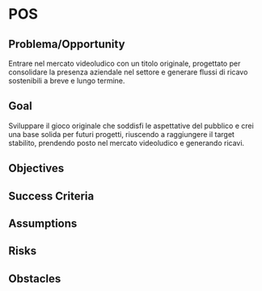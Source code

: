 # POS

## Problema/Opportunity

Entrare nel mercato videoludico con un titolo originale, progettato per
consolidare la presenza aziendale nel settore e generare flussi di ricavo
sostenibili a breve e lungo termine.

## Goal

Sviluppare il gioco originale che soddisfi le aspettative del pubblico e 
crei una base solida per futuri progetti, riuscendo a raggiungere il target 
stabilito, prendendo posto nel mercato videoludico e generando ricavi.

## Objectives

## Success Criteria

## Assumptions

## Risks

## Obstacles



